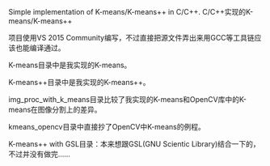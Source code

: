 Simple implementation of K-means/K-means++ in C/C++.
C/C++实现的K-means/K-means++

项目使用VS 2015 Community编写，不过直接把源文件弄出来用GCC等工具链应该也能编译通过。

K-means目录中是我实现的K-means。

K-means++目录中是我实现的K-means++。

img_proc_with_k_means目录比较了我实现的K-means和OpenCV库中的K-means在图像分割上的差异。

kmeans_opencv目录中直接抄了OpenCV中K-means的例程。

K-means++ with GSL目录：本来想跟GSL(GNU Scientic Library)结合一下的，不过并没有做完……
